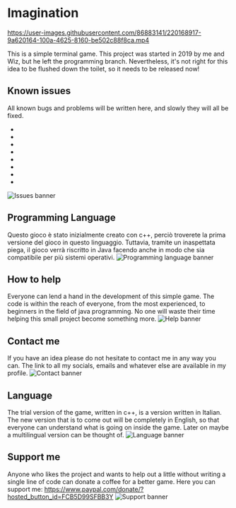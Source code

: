 # Imagination

https://user-images.githubusercontent.com/86883141/220168917-9a620164-100a-4625-8160-be502c88f8ca.mp4


This is a simple terminal game. This project was started in 2019 by me and Wiz, but he left the programming branch. Nevertheless, it's not right for this idea to be flushed down the toilet, so it needs to be released now!


## Known issues
All known bugs and problems will be written here, and slowly they will all be fixed.

-
-
-
-
-
-
-
-
![Issues banner](https://user-images.githubusercontent.com/86883141/220172004-a7f6d2c6-73bd-4c0e-997d-747b16ceeca0.png)

## Programming Language
Questo gioco è stato inizialmente creato con c++, perciò troverete la prima versione del gioco in questo linguaggio. Tuttavia, tramite un inaspettata piega, il gioco verrà riscritto in Java facendo anche in modo che sia compatibile per più sistemi operativi.
![Programming language banner](https://user-images.githubusercontent.com/86883141/220172596-314d99e6-57d5-4f1b-a197-57bb94c7a649.png)

## How to help
Everyone can lend a hand in the development of this simple game. The code is within the reach of everyone, from the most experienced, to beginners in the field of java programming.
No one will waste their time helping this small project become something more.
![Help banner](https://user-images.githubusercontent.com/86883141/220172694-75f280f1-8cf0-4e6d-addd-aaae41234fef.png)

## Contact me
If you have an idea please do not hesitate to contact me in any way you can. The link to all my socials, emails and whatever else are available in my profile.
![Contact banner](https://user-images.githubusercontent.com/86883141/220172749-92a982ba-101d-4fd9-8b15-9a4667017163.png)

## Language
The trial version of the game, written in c++, is a version written in Italian. The new version that is to come out will be completely in English, so that everyone can understand what is going on inside the game. Later on maybe a multilingual version can be thought of.
![Language banner](https://user-images.githubusercontent.com/86883141/220172910-9d40d734-66c3-419d-9f0d-6b7f1871dcb7.png)

## Support me
Anyone who likes the project and wants to help out a little without writing a single line of code can donate a coffee for a better game.
Here you can support me: https://www.paypal.com/donate/?hosted_button_id=FCB5D99SFBB3Y
![Support banner](https://user-images.githubusercontent.com/86883141/220172571-6c0366b8-5da6-40a7-8122-f4c2a650537c.png)
